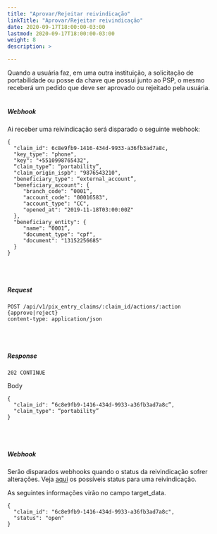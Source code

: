 ```yaml
---
title: "Aprovar/Rejeitar reivindicação"
linkTitle: "Aprovar/Rejeitar reivindicação"
date: 2020-09-17T18:00:00-03:00
lastmod: 2020-09-17T18:00:00-03:00
weight: 8
description: >

---
```

Quando a usuária faz, em uma outra instituição, a solicitação de portabilidade ou posse da chave que possui junto ao PSP, o mesmo receberá um pedido que deve ser aprovado ou rejeitado pela usuária. 
<br><br>

##### **Webhook**

Ai receber uma reivindicação será disparado o seguinte webhook:

```text
{
  "claim_id": 6c8e9fb9-1416-434d-9933-a36fb3ad7a8c,
  "key_type": "phone",
  "key": "+5510998765432",
  “claim_type”: “portability”,
  "claim_origin_ispb": "9876543210",
  "beneficiary_type": “external_account”,
  "beneficiary_account": {
     "branch_code": “0001”,
     "account_code": "00016583",
     "account_type": "CC",
     "opened_at": "2019-11-18T03:00:00Z"
  },
  "beneficiary_entity": {
     "name": “0001”,
     "document_type": "cpf",
     "document": "13152256685"
  }
}
```
<br> <br> 

##### **Request**

```http request
POST /api/v1/pix_entry_claims/:claim_id/actions/:action {approve|reject}
content-type: application/json
```
<br> <br> 

##### **Response**

```http request
202 CONTINUE
```
Body
```text
{
  "claim_id": “6c8e9fb9-1416-434d-9933-a36fb3ad7a8c”,
  "claim_type": “portability”
}
```
<br> <br> 

##### **Webhook**

Serão disparados webhooks quando o status da reivindicação sofrer alterações. Veja [aqui](https://stone-co.github.io/docs/pix/chaves-pix/status/#status-da-reivindica%C3%A7%C3%A3o) os possíveis status para uma reivindicação.

As seguintes informações virão no campo target_data.

```text
{
  "claim_id": "6c8e9fb9-1416-434d-9933-a36fb3ad7a8c",
  "status": "open"
}
```
<br> <br> 
